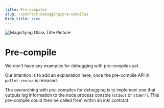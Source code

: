 ```yaml
---
title: Pre-compiles
slug: /contract-debugging/pre-compiles
hide_title: true
---
```


![Magnifying Glass Title Picture](/img/title/magnifying-glass.svg)

# Pre-compile

We don't have any examples for debugging with pre-compiles yet. 

Our intention is to add an explanation here, once the pre-compile API 
in `pallet-revive` is released.

The overarching with pre-compiles for debugging is to implement one that 
outputs log information to the node process console (`stdout` or `stderr`).
This pre-compile could then be called from within an ink! contract.
